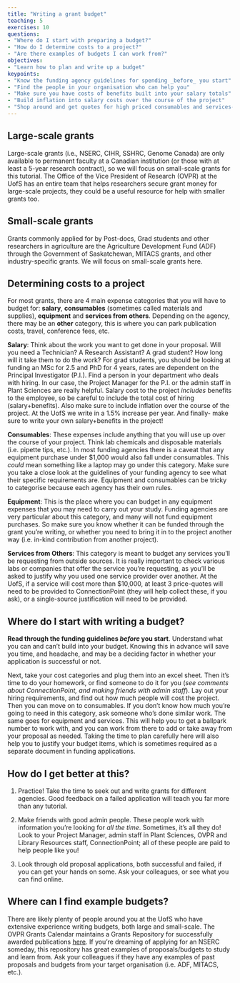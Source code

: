 ```yaml
---
title: "Writing a grant budget"
teaching: 5
exercises: 10
questions:
- "Where do I start with preparing a budget?"
- "How do I determine costs to a project?"
- "Are there examples of budgets I can work from?"
objectives:
- "Learn how to plan and write up a budget"
keypoints:
- "Know the funding agency guidelines for spending _before_ you start"
- "Find the people in your organisation who can help you"
- "Make sure you have costs of benefits built into your salary totals"
- "Build inflation into salary costs over the course of the project"
- "Shop around and get quotes for high priced consumables and services- you'll need them!"
---
```

## Large-scale grants

Large-scale grants (i.e., NSERC, CIHR, SSHRC, Genome Canada) are only available to permanent faculty at a Canadian institution (or those with at least a 5-year research contract), so we will focus on small-scale grants for this tutorial. The Office of the Vice President of Research (OVPR) at the UofS has an entire team that helps researchers secure grant money for large-scale projects, they could be a useful resource for help with smaller grants too.

## Small-scale grants

Grants commonly applied for by Post-docs, Grad students and other researchers in agriculture are the Agriculture Development Fund (ADF) through the Government of Saskatchewan, MITACS grants, and other industry-specific grants. We will focus on small-scale grants here.

## Determining costs to a project

For most grants, there are 4 main expense categories that you will have to budget for: **salary**, **consumables** (sometimes called materials and supplies), **equipment** and **services from others**. Depending on the agency, there may be an **other** category, this is where you can park publication costs, travel, conference fees, etc.

**Salary**: Think about the work you want to get done in your proposal. Will you need a Technician? A Research Assistant? A grad student? How long will it take them to do the work? For grad students, you should be looking at funding an MSc for 2.5 and PhD for 4 years, rates are dependent on the Principal Investigator (P.I.). Find a person in your department who deals with hiring. In our case, the Project Manager for the P.I. or the admin staff in Plant Sciences are really helpful. Salary cost to the project _includes_ benefits to the employee, so be careful to include the total cost of hiring (salary+benefits). Also make sure to include inflation over the course of the project. At the UofS we write in a 1.5% increase per year. And finally- make sure to write your own salary+benefits in the project! 

**Consumables**: These expenses include anything that you will use up over the course of your project. Think lab chemicals and disposable materials (i.e. pipette tips, etc.). In most funding agencies there is a caveat that any equipment purchase under $1,000 would also fall under consumables. This _could_ mean something like a laptop may go under this category. Make sure you take a close look at the guidelines of your funding agency to see what their specific requirements are. Equipment and consumables can be tricky to categorise because each agency has their own rules.

**Equipment**: This is the place where you can budget in any equipment expenses that you may need to carry out your study. Funding agencies are very particular about this category, and many will not fund equipment purchases. So make sure you know whether it can be funded through the grant you’re writing, or whether you need to bring it in to the project another way (i.e. in-kind contribution from another project).

**Services from Others**: This category is meant to budget any services you’ll be requesting from outside sources. It is really important to check various labs or companies that offer the service you’re requesting, as you’ll be asked to justify why you used one service provider over another. At the UofS, if a service will cost more than $10,000, at least 3 price-quotes will need to be provided to ConnectionPoint (they will help collect these, if you ask), or a single-source justification will need to be provided. 

## Where do I start with writing a budget?

__Read through the funding guidelines _before_ you start__. Understand what you can and can’t build into your budget. Knowing this in advance will save you time, and headache, and may be a deciding factor in whether your application is successful or not.

Next, take your cost categories and plug them into an excel sheet. Then it’s time to do your homework, or find someone to do it for you (_see comments about ConnectionPoint, and making friends with admin staff_). Lay out your hiring requirements, and find out how much people will cost the project. Then you can move on to consumables. If you don’t know how much you’re going to need in this category, ask someone who’s done similar work. The same goes for equipment and services. This will help you to get a ballpark number to work with, and you can work from there to add or take away from your proposal as needed. Taking the time to plan carefully here will also help you to justify your budget items, which is sometimes required as a separate document in funding applications. 

## How do I get better at this?

1. Practice! Take the time to seek out and write grants for different agencies. Good feedback on a failed application will teach you far more than any tutorial.

1. Make friends with good admin people. These people work with information you’re looking for _all the time_. Sometimes, it’s all they do! Look to your Project Manager, admin staff in Plant Sciences, OVPR and Library Resources staff, ConnectionPoint; all of these people are paid to help people like you! 

1. Look through old proposal applications, both successful and failed, if you can get your hands on some. Ask your colleagues, or see what you can find online. 

## Where can I find example budgets?

There are likely plenty of people around you at the UofS who have extensive experience writing budgets, both large and small-scale. The OVPR Grants Calendar maintains a Grants Repository for successfully awarded publications [here](https://vpresearch.usask.ca/events/grants-calendar.php#OpportunitiesbyMonth). If you’re dreaming of applying for an NSERC someday, this repository has great examples of proposals/budgets to study and learn from. Ask your colleagues if they have any examples of past proposals and budgets from your target organisation (i.e. ADF, MITACS, etc.).
 
